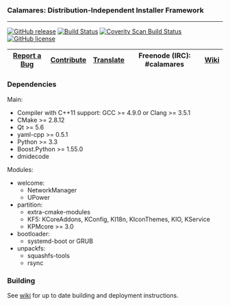 ### Calamares: Distribution-Independent Installer Framework
---------

[![GitHub release](https://img.shields.io/github/release/calamares/calamares.svg)](https://github.com/calamares/calamares/releases)
[![Build Status](https://calamares.io/ci/buildStatus/icon?job=calamares-post_commit)](https://calamares.io/ci/job/calamares-post_commit/)
[![Coverity Scan Build Status](https://scan.coverity.com/projects/5389/badge.svg)](https://scan.coverity.com/projects/5389)
[![GitHub license](https://img.shields.io/github/license/calamares/calamares.svg)](https://github.com/calamares/calamares/blob/master/LICENSE)

| [Report a Bug](https://calamares.io/bugs/) | [Contribute](https://github.com/calamares/calamares/blob/master/HACKING.md) | [Translate](https://www.transifex.com/projects/p/calamares/) | Freenode (IRC): #calamares | [Wiki](https://github.com/calamares/calamares/wiki) |
|:-----------------------------------------:|:----------------------:|:-----------------------:|:--------------------------:|:--------------------------:|

### Dependencies

Main:
* Compiler with C++11 support: GCC >= 4.9.0 or Clang >= 3.5.1
* CMake >= 2.8.12
* Qt >= 5.6
* yaml-cpp >= 0.5.1
* Python >= 3.3
* Boost.Python >= 1.55.0
* dmidecode

Modules:
* welcome:
  * NetworkManager
  * UPower
* partition:
  * extra-cmake-modules
  * KF5: KCoreAddons, KConfig, KI18n, KIconThemes, KIO, KService
  * KPMcore >= 3.0
* bootloader:
  * systemd-boot or GRUB
* unpackfs:
  * squashfs-tools
  * rsync

### Building

See [wiki](https://github.com/calamares/calamares/wiki) for up to date building and deployment instructions.
